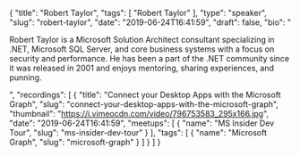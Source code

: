 {
  "title": "Robert Taylor",
  "tags": [
    "Robert Taylor"
  ],
  "type": "speaker",
  "slug": "robert-taylor",
  "date": "2019-06-24T16:41:59",
  "draft": false,
  "bio": "<p>Robert Taylor is a Microsoft Solution Architect consultant specializing in .NET, Microsoft SQL Server, and core business systems with a focus on security and performance. He has been a part of the .NET community since it was released in 2001 and enjoys mentoring, sharing experiences, and punning.</p>",
  "recordings": [
    {
      "title": "Connect your Desktop Apps with the Microsoft Graph",
      "slug": "connect-your-desktop-apps-with-the-microsoft-graph",
      "thumbnail": "https://i.vimeocdn.com/video/796753583_295x166.jpg",
      "date": "2019-06-24T16:41:59",
      "meetups": [
        {
          "name": "MS Insider Dev Tour",
          "slug": "ms-insider-dev-tour"
        }
      ],
      "tags": [
        {
          "name": "Microsoft Graph",
          "slug": "microsoft-graph"
        }
      ]
    }
  ]
}